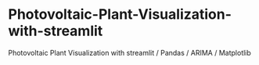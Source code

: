 # Photovoltaic-Plant-Visualization-with-streamlit
Photovoltaic Plant Visualization with streamlit / Pandas / ARIMA / Matplotlib

